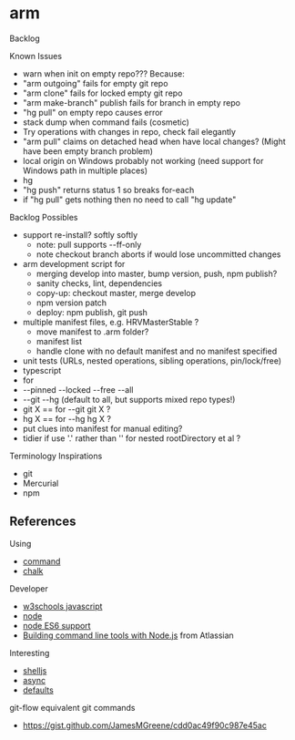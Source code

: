 # arm

Backlog

Known Issues
* warn when init on empty repo??? Because:
 * "arm outgoing" fails for empty git repo
 * "arm clone" fails for locked empty git repo
 * "arm make-branch" publish fails for branch in empty repo
 * "hg pull" on empty repo causes error
* stack dump when command fails (cosmetic)
* Try operations with changes in repo, check fail elegantly
 * "arm pull" claims on detached head when have local changes? (Might have been empty branch problem)
* local origin on Windows probably not working (need support for Windows path in multiple places)
* hg
 * "hg push" returns status 1 so breaks for-each
 * if "hg pull" gets nothing then no need to call "hg update"

Backlog Possibles
* support re-install? softly softly
  * note: pull supports --ff-only
  * note checkout branch aborts if would lose uncommitted changes
* arm development script for
  * merging develop into master, bump version, push, npm publish?
  * sanity checks, lint, dependencies
  * copy-up: checkout master, merge develop
  * npm version patch
  * deploy: npm publish, git push
* multiple manifest files, e.g. HRVMasterStable ?
  * move manifest to .arm folder?
  * manifest list
  * handle clone with no default manifest and no manifest specified
* unit tests (URLs, nested operations, sibling operations, pin/lock/free)
* typescript
* for
 * --pinned --locked --free --all
 * --git --hg (default to all, but supports mixed repo types!)
 * git X == for --git git X ?
 * hg X == for --hg hg X ?
* put clues into manifest for manual editing?
* tidier if use '.' rather than '' for nested rootDirectory et al ?

Terminology Inspirations
* git
* Mercurial
* npm

## References

Using
* [command](https://www.npmjs.com/package/commander)
* [chalk](https://github.com/sindresorhus/chalk)

Developer
* [w3schools javascript](http://www.w3schools.com/js/default.asp)
* [node](https://nodejs.org/docs/latest/api/index.html)
* [node ES6 support](http://node.green)
* [Building command line tools with Node.js](https://developer.atlassian.com/blog/2015/11/scripting-with-node/) from Atlassian

Interesting
* [shelljs](http://documentup.com/arturadib/shelljs#command-reference)
* [async](http://caolan.github.io/async/)
* [defaults](https://www.npmjs.com/package/defaults)

git-flow equivalent git commands
* https://gist.github.com/JamesMGreene/cdd0ac49f90c987e45ac

